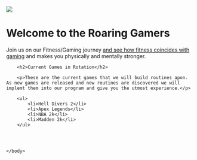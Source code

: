 <html lang="en">
    <head>
        <meta charset="utf-8">
        <title>The Roaring Gamers</title>
    </head>
    <body>
        <img src="C:\Users\eheffli\Desktop\html.tutorial\img\Fitness and gaming.jpg"> 
        <h1>Welcome to the Roaring Gamers </h1>
        <p>Join us on our Fitness/Gaming journey <a href="https://www.linkedin.com/pulse/surprising-links-between-gaming-connected-fitness-you-wolheim-mba#:~:text=A%20study%20published%20in%20Games,better%20health%20outcomes%20(1).">and see how fitness coincides with gaming</a> and makes you physically and mentally stronger.</p>

        <h2>Current Games in Rotation</h2>

        <p>These are the current games that we will build routines apon. As new games are released and new routines are discovered we will implemt them into our program and give you the utmost experience.</p>

        <ul>
            <li>Hell Divers 2</li>
            <li>Apex Legends</li>
            <li>NBA 2k</li>
            <li>Madden 2k</li>
        </ul>

        


    </body>

</html>
